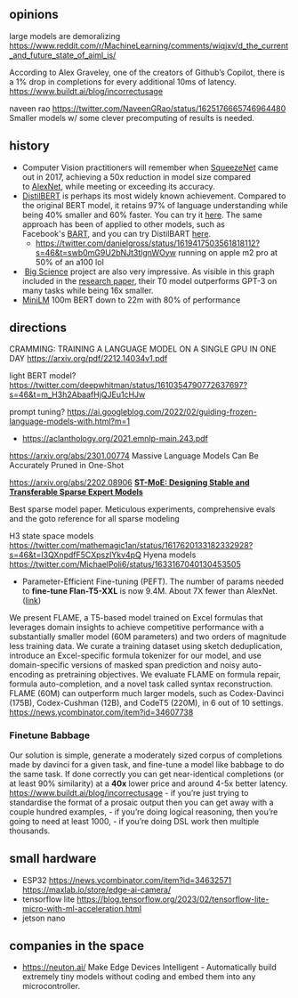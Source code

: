 ## opinions

large models are demoralizing https://www.reddit.com/r/MachineLearning/comments/wiqjxv/d_the_current_and_future_state_of_aiml_is/

According to Alex Graveley, one of the creators of Github’s Copilot, there is a 1% drop in completions for every additional 10ms of latency. https://www.buildt.ai/blog/incorrectusage

naveen rao https://twitter.com/NaveenGRao/status/1625176665746964480 Smaller models w/ some clever precomputing of results is needed.

## history

- Computer Vision practitioners will remember when [SqueezeNet](https://arxiv.org/abs/1602.07360) came out in 2017, achieving a 50x reduction in model size compared to [AlexNet](https://papers.nips.cc/paper/2012/hash/c399862d3b9d6b76c8436e924a68c45b-Abstract.html), while meeting or exceeding its accuracy.
- [DistilBERT](https://arxiv.org/abs/1910.01108) is perhaps its most widely known achievement. Compared to the original BERT model, it retains 97% of language understanding while being 40% smaller and 60% faster. You can try it [here](https://huggingface.co/distilbert-base-uncased). The same approach has been of applied to other models, such as Facebook's [BART](https://arxiv.org/abs/1910.13461), and you can try DistilBART [here](https://huggingface.co/models?search=distilbart).
	- https://twitter.com/danielgross/status/1619417503561818112?s=46&t=swb0mG9U2bNJt3tlgnWOyw running on apple m2 pro at 50% of an a100 lol
-  [Big Science](https://bigscience.huggingface.co/) project are also very impressive. As visible in this graph included in the [research paper](https://arxiv.org/abs/2110.08207), their T0 model outperforms GPT-3 on many tasks while being 16x smaller.
- [MiniLM](https://twitter.com/abacaj/status/1633127399930974208?s=46&t=90xQ8sGy63D2OtiaoGJuww) 100m BERT down to 22m with 80% of performance 

## directions


CRAMMING: TRAINING A LANGUAGE MODEL ON A SINGLE GPU IN ONE DAY https://arxiv.org/pdf/2212.14034v1.pdf


light BERT model?
https://twitter.com/deepwhitman/status/1610354790772637697?s=46&t=m_H3h2AbaafHjQJEu1cHJw


prompt tuning? https://ai.googleblog.com/2022/02/guiding-frozen-language-models-with.html?m=1
- https://aclanthology.org/2021.emnlp-main.243.pdf

https://arxiv.org/abs/2301.00774
Massive Language Models Can Be Accurately Pruned in One-Shot

https://arxiv.org/abs/2202.08906 [**ST-MoE: Designing Stable and Transferable Sparse Expert Models**](https://arxiv.org/abs/2202.08906)

Best sparse model paper. Meticulous experiments, comprehensive evals and the goto reference for all sparse modeling


H3 state space models https://twitter.com/mathemagic1an/status/1617620133182332928?s=46&t=I3QXnpdfF5CXpszIYkv4pQ
Hyena models https://twitter.com/MichaelPoli6/status/1633167040130453505


-   Parameter-Efficient Fine-tuning (PEFT). The number of params needed to **fine-tune Flan-T5-XXL** is now 9.4M. About 7X fewer than AlexNet. ([link](https://flight.beehiiv.net/v2/clicks/eyJhbGciOiJIUzI1NiIsInR5cCI6IkpXVCJ9.eyJ1cmwiOiJodHRwczovL2h1Z2dpbmdmYWNlLmNvL2Jsb2cvcGVmdCIsInBvc3RfaWQiOiJmYjU1ZTM2OC1hZjIyLTRlOWEtOTA1MS1iMTcwY2ZhYjBkMGQiLCJwdWJsaWNhdGlvbl9pZCI6IjQ0N2Y2ZTYwLWUzNmEtNDY0Mi1iNmY4LTQ2YmViMTkwNDVlYyIsInZpc2l0X3Rva2VuIjoiZDQxYjQ5NzktMTMwNy00NWViLTkyZTQtNTgxODg1YmNlMzZiIiwiaWF0IjoxNjc2NDQ2NjQ4LjU3NiwiaXNzIjoib3JjaGlkIn0.q5Tuik3xgVAB4Ymd983PN1MOZX3ni5KdiHkD-TcMtmk))

We present FLAME, a T5-based model trained on Excel formulas that leverages domain insights to achieve competitive performance with a substantially smaller model (60M parameters) and two orders of magnitude less training data. We curate a training dataset using sketch deduplication, introduce an Excel-specific formula tokenizer for our model, and use domain-specific versions of masked span prediction and noisy auto-encoding as pretraining objectives. We evaluate FLAME on formula repair, formula auto-completion, and a novel task called syntax reconstruction. FLAME (60M) can outperform much larger models, such as Codex-Davinci (175B), Codex-Cushman (12B), and CodeT5 (220M), in 6 out of 10 settings.
https://news.ycombinator.com/item?id=34607738


### Finetune Babbage

Our solution is simple, generate a moderately sized corpus of completions made by davinci for a given task, and fine-tune a model like babbage to do the same task. If done correctly you can get near-identical completions (or at least 90% similarity) at a **40x** lower price and around 4-5x better latency. https://www.buildt.ai/blog/incorrectusage
	- if you’re just trying to standardise the format of a prosaic output then you can get away with a couple hundred examples, 
	- if you’re doing logical reasoning, then you’re going to need at least 1000, 
	- if you’re doing DSL work then multiple thousands.


## small hardware

- ESP32 https://news.ycombinator.com/item?id=34632571 https://maxlab.io/store/edge-ai-camera/
- tensorflow lite https://blog.tensorflow.org/2023/02/tensorflow-lite-micro-with-ml-acceleration.html
- jetson nano

## companies in the space

- https://neuton.ai/  Make Edge Devices Intelligent - Automatically build extremely tiny models without coding and embed them into any microcontroller.